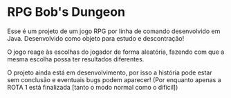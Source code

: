 # RPG Bob's Dungeon

Esse é um projeto de um jogo RPG por linha de comando desenvolvido em Java.
Desenvolvido como objeto para estudo e descontração!

O jogo reage às escolhas do jogador de forma aleatória, fazendo com que a mesma escolha possa ter resultados diferentes.

O projeto ainda está em desenvolvimento, por isso a história pode estar sem conclusão e eventuais bugs podem aparecer! 
(Por enquanto apenas a ROTA 1 está finalizada [tanto o modo normal como o difícil])
